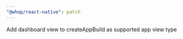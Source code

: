 ```yaml
---
"@whop/react-native": patch
---
```


Add dashboard view to createAppBuild as supported app view type
